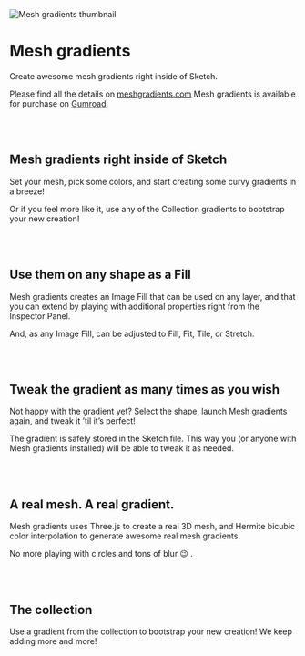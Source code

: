 <img src="https://raw.githubusercontent.com/oodesign/mesh-gradients/main/Images/Screenshot.png" alt="Mesh gradients thumbnail"/>

<br/>

# Mesh gradients

Create awesome mesh gradients right inside of Sketch.

Please find all the details on <a href="https://www.meshgradients.com">meshgradients.com</a>
Mesh gradients is available for purchase on <a href="https://gum.co/meshgradients">Gumroad</a>.

<br/><br/>

## Mesh gradients right inside of Sketch

Set your mesh, pick some colors, and start creating some curvy gradients in a breeze!

Or if you feel more like it, use any of the Collection gradients to bootstrap your new creation!

<br/><br/>

## Use them on any shape as a Fill

Mesh gradients creates an Image Fill that can be used on any layer, and that you can extend by playing with additional properties right from the Inspector Panel.

And, as any Image Fill, can be adjusted to Fill, Fit, Tile, or Stretch. 


<br/><br/>

## Tweak the gradient as many times as you wish

Not happy with the gradient yet? Select the shape, launch Mesh gradients again, and tweak it ’til it’s perfect!

The gradient is safely stored in the Sketch file. This way you (or anyone with Mesh gradients installed) will be able to tweak it as needed.


<br/><br/>

## A real mesh. A real gradient.

Mesh gradients uses Three.js to create a real 3D mesh, and Hermite bicubic color interpolation to generate awesome real mesh gradients.

No more playing with circles and tons of blur 😉 .


<br/><br/>

## The collection

Use a gradient from the collection to bootstrap your new creation! We keep adding more and more!

